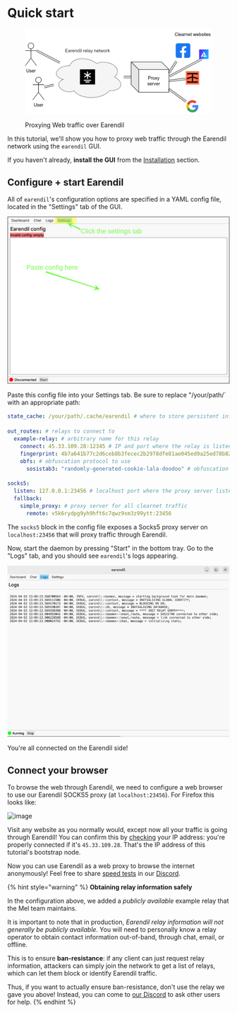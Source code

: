 # Quick start

<figure><img src="../.gitbook/assets/proxy.png" alt=""><figcaption><p>Proxying Web traffic over Earendil</p></figcaption></figure>

In this tutorial, we'll show you how to proxy web traffic through the Earendil network using the `earendil` GUI.

If you haven't already, **install the GUI** from the [Installation](./installation.md) section.

## Configure + start Earendil

All of `earendil`'s configuration options are specified in a YAML config file, located in the "Settings" tab of the GUI.

![](../.gitbook/assets/image.png)

Paste this config file into your Settings tab. Be sure to replace "/your/path/` with an appropriate path:

```yaml
state_cache: /your/path/.cache/earendil # where to store persistent information. Must be absolute path

out_routes: # relays to connect to
  example-relay: # arbitrary name for this relay
    connect: 45.33.109.28:12345 # IP and port where the relay is listening
    fingerprint: 4b7a641b77c2d6ceb8b3fecec2b2978dfe81ae045ed9a25ed78b828009c4967a # relay's long-term identity
    obfs: # obfuscation protocol to use
      sosistab3: "randomly-generated-cookie-lala-doodoo" # obfuscation secret, generated and provided by the relay

socks5:
  listen: 127.0.0.1:23456 # localhost port where the proxy server listens
  fallback:
    simple_proxy: # proxy server for all clearnet traffic
      remote: v5k6rydpg9yh9hft6c7qwz9sm3z99ytt:23456
```

The `socks5` block in the config file exposes a Socks5 proxy server on `localhost:23456` that will proxy traffic through Earendil.

Now, start the daemon by pressing "Start" in the bottom tray. Go to the "Logs" tab, and you should see `earendil`'s logs appearing.

![](../.gitbook/assets/gui-logs.png)

You're all connected on the Earendil side!

## Connect your browser

To browse the web through Earendil, we need to configure a web browser to use our Earendil SOCKS5 proxy (at `localhost:23456`). For Firefox this looks like:

![image](https://hackmd.io/_uploads/SkLZ828Sp.png)

Visit any website as you normally would, except now all your traffic is going through Earendil! You can confirm this by [checking](https://bgp.he.net/) your IP address: you're properly connected if it's `45.33.109.28`. That's the IP address of this tutorial's bootstrap node.

Now you can use Earendil as a web proxy to browse the internet anonymously! Feel free to share [speed tests](https://speed.cloudflare.com/) in our [Discord](https://discord.gg/AVsGbhzTzx).

{% hint style="warning" %}
**Obtaining relay information safely**

In the configuration above, we added a _publicly available_ example relay that the Mel team maintains.

It is important to note that in production, _Earendil relay information will not generally be publicly available_. You will need to personally know a relay operator to obtain contact information out-of-band, through chat, email, or offline.

This is to ensure **ban-resistance**: if any client can just request relay information, attackers can simply join the network to get a list of relays, which can let them block or identify Earendil traffic.

Thus, if you want to actually ensure ban-resistance, don't use the relay we gave you above! Instead, you can come to [our Discord](https://discord.gg/jdVuk4Qj89) to ask other users for help.
{% endhint %}
